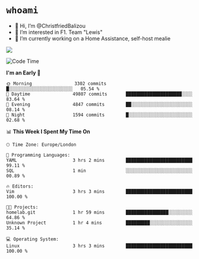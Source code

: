 # `whoami`

- 👋 Hi, I’m @ChristfriedBalizou
- 👀 I’m interested in F1. Team "Lewis"
- 🌱 I’m currently working on a Home Assistance, self-host mealie
<!--
- 💞️ I’m looking to collaborate on
- 📫 How to reach me /dev/stdin
-->


![](https://github-readme-stats.vercel.app/api?username=Christfriedbalizou&show_icons=true&hide_title=true&theme=solarized-dark&count_private=true&hide=stars)
<!-- 
  ![](https://github-readme-stats.vercel.app/api/top-langs/?username=Christfriedbalizou&show_icons=true&hide_title=true&theme=solarized-dark&layout=compact&show_icons=true&count_private=false)
-->


<!--START_SECTION:waka-->
![Code Time](http://img.shields.io/badge/Code%20Time-58%20hrs%2041%20mins-blue)

**I'm an Early 🐤** 

```text
🌞 Morning                3302 commits        █░░░░░░░░░░░░░░░░░░░░░░░░   05.54 % 
🌆 Daytime                49807 commits       █████████████████████░░░░   83.64 % 
🌃 Evening                4847 commits        ██░░░░░░░░░░░░░░░░░░░░░░░   08.14 % 
🌙 Night                  1594 commits        █░░░░░░░░░░░░░░░░░░░░░░░░   02.68 % 
```


📊 **This Week I Spent My Time On** 

```text
🕑︎ Time Zone: Europe/London

💬 Programming Languages: 
YAML                     3 hrs 2 mins        █████████████████████████   99.11 % 
SQL                      1 min               ░░░░░░░░░░░░░░░░░░░░░░░░░   00.89 % 

🔥 Editors: 
Vim                      3 hrs 3 mins        █████████████████████████   100.00 % 

🐱‍💻 Projects: 
homelab.git              1 hr 59 mins        ████████████████░░░░░░░░░   64.86 % 
Unknown Project          1 hr 4 mins         █████████░░░░░░░░░░░░░░░░   35.14 % 

💻 Operating System: 
Linux                    3 hrs 3 mins        █████████████████████████   100.00 % 
```


<!--END_SECTION:waka-->


<!---
ChristfriedBalizou/ChristfriedBalizou is a ✨ special ✨ repository because its `README.md` (this file) appears on your GitHub profile.
You can click the Preview link to take a look at your changes.
--->
